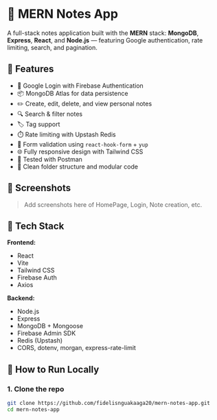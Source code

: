 # 📝 MERN Notes App

A full-stack notes application built with the **MERN** stack: **MongoDB**, **Express**, **React**, and **Node.js** — featuring Google authentication, rate limiting, search, and pagination.

## 🚀 Features

- 🔐 Google Login with Firebase Authentication
- 📦 MongoDB Atlas for data persistence
- ✏️ Create, edit, delete, and view personal notes
- 🔍 Search & filter notes
- 🏷️ Tag support
- ⏱️ Rate limiting with Upstash Redis
- 📄 Form validation using `react-hook-form` + `yup`
- 🌐 Fully responsive design with Tailwind CSS
- 🧪 Tested with Postman
- 📁 Clean folder structure and modular code

## 📸 Screenshots

> Add screenshots here of HomePage, Login, Note creation, etc.

## 🧠 Tech Stack

**Frontend:**
- React
- Vite
- Tailwind CSS
- Firebase Auth
- Axios

**Backend:**
- Node.js
- Express
- MongoDB + Mongoose
- Firebase Admin SDK
- Redis (Upstash)
- CORS, dotenv, morgan, express-rate-limit

## 🔧 How to Run Locally

### 1. Clone the repo

```bash
git clone https://github.com/fidelisnguakaaga20/mern-notes-app.git
cd mern-notes-app
